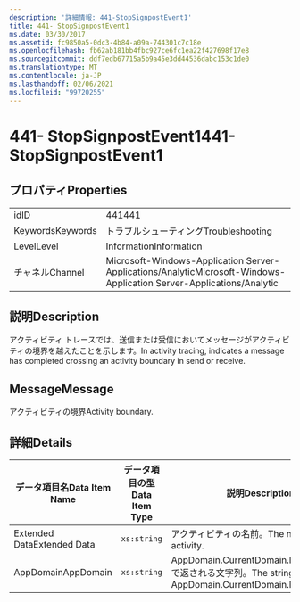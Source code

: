 ```yaml
---
description: '詳細情報: 441-StopSignpostEvent1'
title: 441- StopSignpostEvent1
ms.date: 03/30/2017
ms.assetid: fc9850a5-0dc3-4b84-a09a-744301c7c18e
ms.openlocfilehash: fb62ab181bb4fbc927ce6fc1ea22f427698f17e8
ms.sourcegitcommit: ddf7edb67715a5b9a45e3dd44536dabc153c1de0
ms.translationtype: MT
ms.contentlocale: ja-JP
ms.lasthandoff: 02/06/2021
ms.locfileid: "99720255"
---
```

# <a name="441--stopsignpostevent1"></a><span data-ttu-id="bbc37-103">441- StopSignpostEvent1</span><span class="sxs-lookup"><span data-stu-id="bbc37-103">441- StopSignpostEvent1</span></span>

## <a name="properties"></a><span data-ttu-id="bbc37-104">プロパティ</span><span class="sxs-lookup"><span data-stu-id="bbc37-104">Properties</span></span>  
  
|||  
|-|-|  
|<span data-ttu-id="bbc37-105">id</span><span class="sxs-lookup"><span data-stu-id="bbc37-105">ID</span></span>|<span data-ttu-id="bbc37-106">441</span><span class="sxs-lookup"><span data-stu-id="bbc37-106">441</span></span>|  
|<span data-ttu-id="bbc37-107">Keywords</span><span class="sxs-lookup"><span data-stu-id="bbc37-107">Keywords</span></span>|<span data-ttu-id="bbc37-108">トラブルシューティング</span><span class="sxs-lookup"><span data-stu-id="bbc37-108">Troubleshooting</span></span>|  
|<span data-ttu-id="bbc37-109">Level</span><span class="sxs-lookup"><span data-stu-id="bbc37-109">Level</span></span>|<span data-ttu-id="bbc37-110">Information</span><span class="sxs-lookup"><span data-stu-id="bbc37-110">Information</span></span>|  
|<span data-ttu-id="bbc37-111">チャネル</span><span class="sxs-lookup"><span data-stu-id="bbc37-111">Channel</span></span>|<span data-ttu-id="bbc37-112">Microsoft-Windows-Application Server-Applications/Analytic</span><span class="sxs-lookup"><span data-stu-id="bbc37-112">Microsoft-Windows-Application Server-Applications/Analytic</span></span>|  
  
## <a name="description"></a><span data-ttu-id="bbc37-113">説明</span><span class="sxs-lookup"><span data-stu-id="bbc37-113">Description</span></span>  

 <span data-ttu-id="bbc37-114">アクティビティ トレースでは、送信または受信においてメッセージがアクティビティの境界を越えたことを示します。</span><span class="sxs-lookup"><span data-stu-id="bbc37-114">In activity tracing, indicates a message has completed crossing an activity boundary in send or receive.</span></span>  
  
## <a name="message"></a><span data-ttu-id="bbc37-115">Message</span><span class="sxs-lookup"><span data-stu-id="bbc37-115">Message</span></span>  

 <span data-ttu-id="bbc37-116">アクティビティの境界</span><span class="sxs-lookup"><span data-stu-id="bbc37-116">Activity boundary.</span></span>  
  
## <a name="details"></a><span data-ttu-id="bbc37-117">詳細</span><span class="sxs-lookup"><span data-stu-id="bbc37-117">Details</span></span>  
  
|<span data-ttu-id="bbc37-118">データ項目名</span><span class="sxs-lookup"><span data-stu-id="bbc37-118">Data Item Name</span></span>|<span data-ttu-id="bbc37-119">データ項目の型</span><span class="sxs-lookup"><span data-stu-id="bbc37-119">Data Item Type</span></span>|<span data-ttu-id="bbc37-120">説明</span><span class="sxs-lookup"><span data-stu-id="bbc37-120">Description</span></span>|  
|--------------------|--------------------|-----------------|  
|<span data-ttu-id="bbc37-121">Extended Data</span><span class="sxs-lookup"><span data-stu-id="bbc37-121">Extended Data</span></span>|`xs:string`|<span data-ttu-id="bbc37-122">アクティビティの名前。</span><span class="sxs-lookup"><span data-stu-id="bbc37-122">The name of the activity.</span></span>|  
|<span data-ttu-id="bbc37-123">AppDomain</span><span class="sxs-lookup"><span data-stu-id="bbc37-123">AppDomain</span></span>|`xs:string`|<span data-ttu-id="bbc37-124">AppDomain.CurrentDomain.FriendlyName で返される文字列。</span><span class="sxs-lookup"><span data-stu-id="bbc37-124">The string returned by AppDomain.CurrentDomain.FriendlyName.</span></span>|
